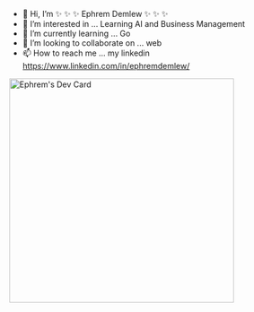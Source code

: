 - 👋 Hi, I’m  ✨ ✨ ✨ Ephrem Demlew  ✨ ✨ ✨
- 👀 I’m interested in  ... Learning AI and Business Management 
- 🌱 I’m currently learning ... Go
- 💞️ I’m looking to collaborate on ... web
- 📫 How to reach me ... my linkedin https://www.linkedin.com/in/ephremdemlew/



<a href="https://app.daily.dev/Ephremd"><img src="https://api.daily.dev/devcards/117ba052a69144bc96791e4dfa27a5ad.png?r=amo" width="400" alt="Ephrem's Dev Card"/></a>
<!---
EphremDemlew/EphremDemlew is a ✨ special ✨ repository because its `README.md` (this file) appears on your GitHub profile.
You can click the Preview link to take a look at your changes.
--->
